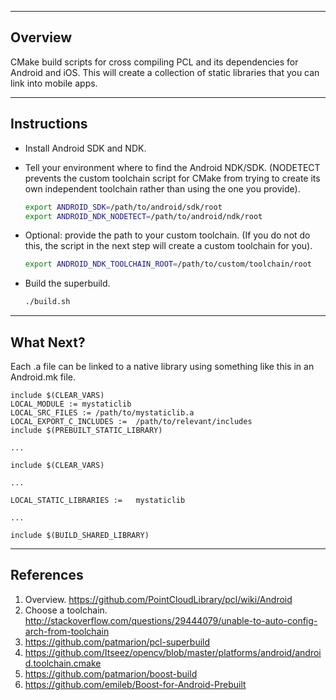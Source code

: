 --------
Overview
--------

CMake build scripts for cross compiling PCL and its dependencies for Android and iOS. This
will create a collection of static libraries that you can link into mobile apps.

------------
Instructions
------------

* Install Android SDK and NDK.

* Tell your environment where to find the Android NDK/SDK. (NODETECT prevents
  the custom toolchain script for CMake from trying to create its own independent
  toolchain rather than using the one you provide).

  ~~~~bash
  export ANDROID_SDK=/path/to/android/sdk/root
  export ANDROID_NDK_NODETECT=/path/to/android/ndk/root
  ~~~~

* Optional: provide the path to your custom toolchain. (If you do not do this, the
  script in the next step will create a custom toolchain for you).
  
  ~~~~bash
  export ANDROID_NDK_TOOLCHAIN_ROOT=/path/to/custom/toolchain/root
  ~~~~

* Build the superbuild.

  ~~~~bash
  ./build.sh
  ~~~~

----------
What Next?
----------
Each .a file can be linked to a native library using something like this in an Android.mk file.

~~~~
include $(CLEAR_VARS)
LOCAL_MODULE := mystaticlib
LOCAL_SRC_FILES := /path/to/mystaticlib.a
LOCAL_EXPORT_C_INCLUDES :=  /path/to/relevant/includes
include $(PREBUILT_STATIC_LIBRARY)

...

include $(CLEAR_VARS)

...

LOCAL_STATIC_LIBRARIES :=   mystaticlib

...

include $(BUILD_SHARED_LIBRARY)
~~~~

----------
References
----------

1. Overview. https://github.com/PointCloudLibrary/pcl/wiki/Android
2. Choose a toolchain.  http://stackoverflow.com/questions/29444079/unable-to-auto-config-arch-from-toolchain
3. https://github.com/patmarion/pcl-superbuild
4. https://github.com/Itseez/opencv/blob/master/platforms/android/android.toolchain.cmake
5. https://github.com/patmarion/boost-build
6. https://github.com/emileb/Boost-for-Android-Prebuilt
